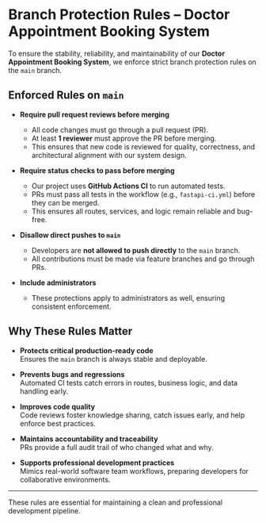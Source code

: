 # Branch Protection Rules – Doctor Appointment Booking System

To ensure the stability, reliability, and maintainability of our **Doctor Appointment Booking System**, we enforce strict branch protection rules on the `main` branch.

## Enforced Rules on `main`

- **Require pull request reviews before merging**
  - All code changes must go through a pull request (PR).
  - At least **1 reviewer** must approve the PR before merging.
  - This ensures that new code is reviewed for quality, correctness, and architectural alignment with our system design.

- **Require status checks to pass before merging**
  - Our project uses **GitHub Actions CI** to run automated tests.
  - PRs must pass all tests in the workflow (e.g., `fastapi-ci.yml`) before they can be merged.
  - This ensures all routes, services, and logic remain reliable and bug-free.

- **Disallow direct pushes to `main`**
  - Developers are **not allowed to push directly** to the `main` branch.
  - All contributions must be made via feature branches and go through PRs.

- **Include administrators**  
  - These protections apply to administrators as well, ensuring consistent enforcement.

## Why These Rules Matter

- **Protects critical production-ready code**  
  Ensures the `main` branch is always stable and deployable.

- **Prevents bugs and regressions**  
  Automated CI tests catch errors in routes, business logic, and data handling early.

- **Improves code quality**  
  Code reviews foster knowledge sharing, catch issues early, and help enforce best practices.

- **Maintains accountability and traceability**  
  PRs provide a full audit trail of who changed what and why.

- **Supports professional development practices**  
  Mimics real-world software team workflows, preparing developers for collaborative environments.

---

These rules are essential for maintaining a clean and professional development pipeline.
